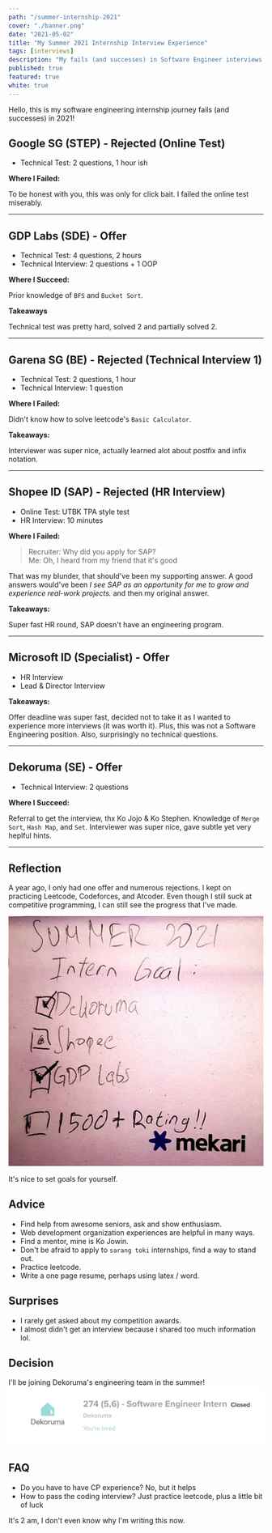 ```yaml
---
path: "/summer-internship-2021"
cover: "./banner.png"
date: "2021-05-02"
title: "My Summer 2021 Internship Interview Experience"
tags: [interviews]
description: "My fails (and successes) in Software Engineer interviews (2021)"
published: true
featured: true
white: true
---
```


Hello, this is my software engineering internship journey fails (and successes) in 2021!

## Google SG (STEP) - **Rejected** (Online Test)

- Technical Test: 2 questions, 1 hour ish

**Where I Failed:**

To be honest with you, this was only for click bait. I failed the online test miserably.

---

## GDP Labs (SDE) - **Offer**

- Technical Test: 4 questions, 2 hours
- Technical Interview: 2 questions + 1 OOP

**Where I Succeed:**

Prior knowledge of `BFS` and `Bucket Sort`.

**Takeaways**

Technical test was pretty hard, solved 2 and partially solved 2.

---

## Garena SG (BE) - **Rejected** (Technical Interview 1)

- Technical Test: 2 questions, 1 hour
- Technical Interview: 1 question

**Where I Failed:**

Didn't know how to solve leetcode's `Basic Calculator`.

**Takeaways:**

Interviewer was super nice, actually learned alot about postfix and infix notation.

---

## Shopee ID (SAP) - **Rejected** (HR Interview)

- Online Test: UTBK TPA style test
- HR Interview: 10 minutes

**Where I Failed:**

> Recruiter: Why did you apply for SAP?<br>
> Me: Oh, I heard from my friend that it's good

That was my blunder, that should've been my supporting answer. A good answers would've been _I see SAP as an opportunity for me to grow and experience real-work projects._ and then my original answer.

**Takeaways:**

Super fast HR round, SAP doesn't have an engineering program.

---

## Microsoft ID (Specialist) - **Offer**

- HR Interview
- Lead & Director Interview

**Takeaways:**

Offer deadline was super fast, decided not to take it as I wanted to experience more interviews (it was worth it). Plus, this was not a Software Engineering position. Also, surprisingly no technical questions.

---

## Dekoruma (SE) - **Offer**

- Technical Interview: 2 questions

**Where I Succeed:**

Referral to get the interview, thx Ko Jojo & Ko Stephen. Knowledge of `Merge Sort`, `Hash Map`, and `Set`. Interviewer was super nice, gave subtle yet very heplful hints.

---

## Reflection

A year ago, I only had one offer and numerous rejections. I kept on practicing Leetcode, Codeforces, and Atcoder. Even though I still suck at competitive programming, I can still see the progress that I've made.

![bob](./postit.jpg)

It's nice to set goals for yourself.

## Advice

- Find help from awesome seniors, ask and show enthusiasm.
- Web development organization experiences are helpful in many ways.
- Find a mentor, mine is Ko Jowin.
- Don't be afraid to apply to `sarang toki` internships, find a way to stand out.
- Practice leetcode.
- Write a one page resume, perhaps using latex / word.

## Surprises

- I rarely get asked about my competition awards.
- I almost didn't get an interview because i shared too much information lol.

## Decision

I'll be joining Dekoruma's engineering team in the summer!
![dekoruma](./dekoruma-kalibrr.png)

## FAQ

- Do you have to have CP experience? No, but it helps
- How to pass the coding interview? Just practice leetcode, plus a little bit of luck

It's 2 am, I don't even know why I'm writing this now.
